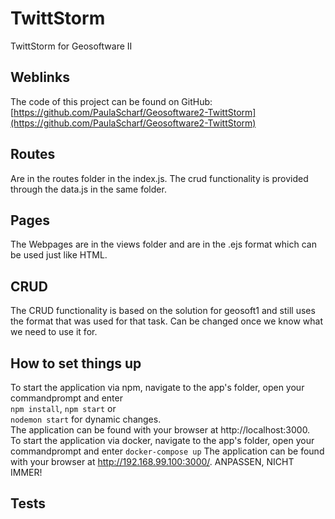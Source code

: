 # TwittStorm
TwittStorm for Geosoftware II
## Weblinks
The code of this project can be found on GitHub: [https://github.com/PaulaScharf/Geosoftware2-TwittStorm](https://github.com/PaulaScharf/Geosoftware2-TwittStorm)
## Routes
Are in the routes folder in the index.js. The crud functionality is provided through the data.js in the same folder.
## Pages
The Webpages are in the views folder and are in the .ejs format which can be used just like HTML.
## CRUD
The CRUD functionality is based on the solution for geosoft1 and still uses the format that was used for that task. Can be changed once we know what we need to use it for.
## How to set things up
To start the application via npm, navigate to the app's folder, open your commandprompt and enter <br/>
`npm install`, `npm start` or <br/> `nodemon start` for dynamic changes.<br/>
The application can be found with your browser at http://localhost:3000. <br/>
To start the application via docker, navigate to the app's folder, open your commandprompt and enter
`docker-compose up`
The application can be found with your browser at http://192.168.99.100:3000/. ANPASSEN, NICHT IMMER!
## Tests
